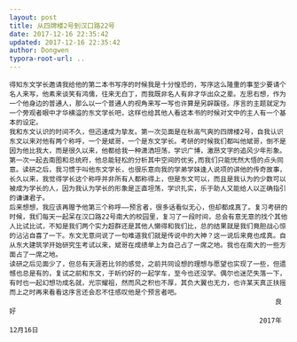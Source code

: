 ```yaml
---
layout: post
title: 从四牌楼2号到汉口路22号
date: 2017-12-16 22:35:42
updated: 2017-12-16 22:35:42
author: Dongwen
typora-root-url: ..
---
```




    得知东文学长邀请我给他的第二本书写序的时候我是十分惶恐的，写序这么隆重的事至少要请个名人来写，他素来谈笑有鸿儒，往来无白丁，而我既非名人有非才华出众之辈。左思右想，作为一个他身边的普通人，那么以一个普通人的视角来写一写也许算是另辟蹊径。序言的主题就定为一个旁观者眼中才华横溢的东文学长吧，这样也给其他人看这本书的时候对文中的主人有一个基本的设定。
    我和东文认识的时间不久，但迅速成为挚友。第一次见面是在秋高气爽的四牌楼2号，自我认识东文以来对他有两个称呼，一个是斌哥，一个是东文学长。考研的时候我们都叫他斌哥，倒不是因为他比我大，而是很久以来，他都给我一种潇洒坦荡，学识广博，激昂文字的追风少年形象。第一次一起去南图和总统府，他总能轻松的分析其中空间的优劣,而我们只能恍然大悟的点头同意。读研之后，我习惯于叫他东文学长，也很乐意向我的学弟学妹逢人说项的讲他的传奇故事，长久以来，我觉得学长这个称呼并非所有人都称得上，但是东文可以，而且是我认为的少数可以被成为学长的人，因为我认为学长的形象是正直坦荡，学识扎实，乐于助人又能给人以正确指引的谦谦君子。
    后来想想，我应该再赠予他第三个称呼——预言者，很多话看似无心，但却都成真了。复习考研的时候，我们每天一起呆在汉口路22号南大的校园里，复习了一段时间，总会有意无意的找个其他人比试比试，不知是我们两个实力超群还是其他人懒得和我们比，总的结果就是我们竟胆战心惊的沾沾自喜了一下。东文无意间说了一句难道我们就是传说中的大神？这一说后来竟也成真。自从东大建筑学开始研究生考试以来，斌哥在成绩单上为自己占了一席之地。我也在南大的一些方面占了一席之地。
    读研之后见面少了，但总有天涯若比邻的感觉，之前共同设想的理想与愿望也实现了一些，但遗憾也总是有的，复试之前和东文，于盺约好的一起学车，至今也还没学。偶尔也迷茫失落一下，有时也一起幻想功成名就，光宗耀祖，然而风之积也不厚，其负大翼也无力，也许某天真正扶摇而上之时再来看看这序言还会忍不住感叹他是个预言者吧。
                                                                       良  好
                                                                   2017年12月16日